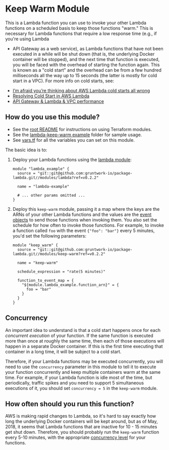 # Keep Warm Module

This is a Lambda function you can use to invoke your other Lambda functions on a scheduled basis to keep those
functions "warm." This is necessary for Lambda functions that require a low response time (e.g., if you're using Lambda
+ API Gateway as a web service), as Lambda functions that have not been executed in a while will be shut down (that is,
the underlying Docker container will be stopped), and the next time that function is executed, you will be faced with
the overhead of starting the function again. This is known as a "cold start" and the overhead can be from a few hundred
milliseconds all the way up to 15 seconds (the latter is mostly for cold start in a VPC). For more info on cold starts,
see:

* [I’m afraid you’re thinking about AWS Lambda cold starts all wrong](https://hackernoon.com/im-afraid-you-re-thinking-about-aws-lambda-cold-starts-all-wrong-7d907f278a4f)
* [Resolving Cold Start️ in AWS Lambda](https://medium.com/@lakshmanLD/resolving-cold-start%EF%B8%8F-in-aws-lambda-804512ca9b61)
* [API Gateway & Lambda & VPC performance](https://www.robertvojta.com/aws-journey-api-gateway-lambda-vpc-performance/)




## How do you use this module?

* See the [root README](https://github.com/biptec/terraform-aws-lambda/blob/v0.8.0/README.md) for instructions on using Terraform modules.
* See the [lambda-keep-warm example](https://github.com/biptec/terraform-aws-lambda/blob/v0.8.0/examples/lambda-keep-warm) folder for sample usage.
* See [vars.tf](./vars.tf) for all the variables you can set on this module.

The basic idea is to:

1. Deploy your Lambda functions using the [lambda module](https://github.com/biptec/terraform-aws-lambda/blob/v0.8.0/modules/lambda):

    ```hcl
    module "lambda_example" {
      source = "git::git@github.com:gruntwork-io/package-lambda.git//modules/lambda?ref=v0.2.2"

      name = "lambda-example"

      # ... other params omitted ...
    }
    ```

1. Deploy this `keep-warm` module, passing it a map where the keys are the ARNs of your other Lambda functions and
   the values are the [event objects](https://docs.aws.amazon.com/lambda/latest/dg/eventsources.html) to send those
   functions when invoking them. You also set the schedule for how often to invoke those functions. For example, to
   invoke a function called `foo` with the event `{"foo": "bar"}` every 5 minutes, you'd set the following parameters:

    ```hcl
    module "keep_warm" {
      source = "git::git@github.com:gruntwork-io/package-lambda.git//modules/keep-warm?ref=v0.2.2"

      name = "keep-warm"

      schedule_expression = "rate(5 minutes)"

      function_to_event_map = {
        "${module.lambda_example.function_arn}" = {
          foo = "bar"
        }
      }
    }
    ```




## Concurrency

An important idea to understand is that a cold start happens once for each _concurrent execution_ of your function. If
the same function is executed more than once at roughly the same time, then each of those executions will happen in
a separate Docker container. If this is the first time executing that container in a long time, it will be subject to
a cold start.

Therefore, if your Lambda functions may be executed concurrently, you will need to use the `concurrency` parameter in
this module to tell it to execute your function concurrently and keep multiple containers warm at the same time. For
example, if your Lambda function is idle most of the time, but periodically, traffic spikes and you need to support 5
simultaneous executions of it, you should set `concurrency = 5` in the `keep-warm` module.




## How often should you run this function?

AWS is making rapid changes to Lambda, so it's hard to say exactly how long the underlying Docker containers will be
kept around, but as of May, 2018, it seems that Lambda functions that are inactive for 10 - 15 minutes get shut down.
Therefore, you should probably run the `keep-warm` function every 5-10 minutes, with the appropriate [concurrency
level](#concurrency) for your functions.

